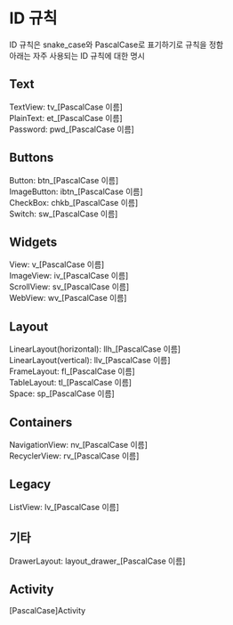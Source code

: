 # ID 규칙  
ID 규칙은 snake_case와 PascalCase로 표기하기로 규칙을 정함  
아래는 자주 사용되는 ID 규칙에 대한 명시  

## Text  
TextView: tv_[PascalCase 이름]  
PlainText: et_[PascalCase 이름]  
Password: pwd_[PascalCase 이름]  

## Buttons  
Button: btn_[PascalCase 이름]  
ImageButton: ibtn_[PascalCase 이름]  
CheckBox: chkb_[PascalCase 이름]  
Switch: sw_[PascalCase 이름]  

## Widgets  
View: v_[PascalCase 이름]  
ImageView: iv_[PascalCase 이름]  
ScrollView: sv_[PascalCase 이름]  
WebView: wv_[PascalCase 이름]

## Layout
LinearLayout(horizontal): llh_[PascalCase 이름]  
LinearLayout(vertical): llv_[PascalCase 이름]  
FrameLayout: fl_[PascalCase 이름]  
TableLayout: tl_[PascalCase 이름]  
Space: sp_[PascalCase 이름]  

## Containers  
NavigationView: nv_[PascalCase 이름]  
RecyclerView: rv_[PascalCase 이름]  

## Legacy
ListView: lv_[PascalCase 이름]

## 기타  
DrawerLayout: layout_drawer_[PascalCase 이름]  

## Activity  
[PascalCase]Activity  